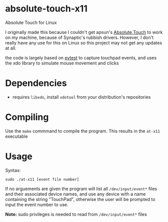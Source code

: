 # absolute-touch-x11
Absolute Touch for Linux

I originally made this because I couldn't get apsun's [Absolute Touch](https://github.com/apsun/AbsoluteTouch) to work on my machine, because of Synaptic's rubbish drivers. However, I don't really have any use for this on Linux so this project may not get any updates at all.

the code is largely based on [evtest](https://github.com/freedesktop-unofficial-mirror/evtest) to capture touchpad events, and uses the xdo library to simulate mouse movement and clicks

# Dependencies
- requires `libxdo`, install `xdotool` from your distribution's repositories

# Compiling
Use the `make` commmand to compile the program. This results in the `at-x11` executable

# Usage
Syntax:
```
sudo ./at-x11 [event file number]
```
If no arguements are given the program will list all `/dev/input/event*` files and their associated device names, and use any device with a name containing the string "TouchPad", otherwise the user will be prompted to input the event number to use.

**Note:**
sudo privileges is needed to read from `/dev/input/event*` files
